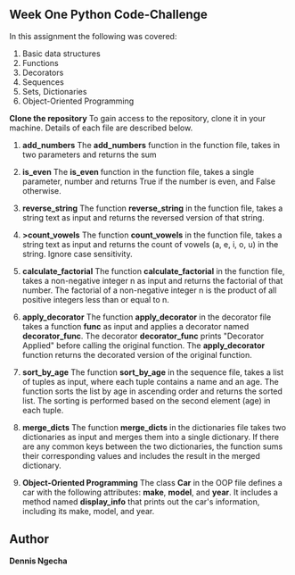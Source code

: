 ## Week One Python Code-Challenge

In this assignment the following was covered:
1. Basic data structures
2. Functions
3. Decorators
4. Sequences
5. Sets, Dictionaries
6. Object-Oriented Programming

<b>Clone the repository</b>
To gain access to the repository, clone it in your machine.
Details of each file are described below.

1. <b>add_numbers</b>
The <strong>add_numbers</strong> function in the function file, takes in two parameters and returns the sum

2. <b>is_even</b>
The <strong>is_even </strong> function in the function file, takes a single parameter, number and 
returns True if the number is even, and False otherwise.

3. <b>reverse_string</b>
The function <strong>reverse_string</strong> in the function file, takes a string text as input and 
returns the reversed version of that string.

4. <b>>count_vowels</b>
The function <strong>count_vowels</strong> in the function file, takes a string text as input and 
returns the count of vowels (a, e, i, o, u) in the string. Ignore case sensitivity.

5. <b>calculate_factorial</b>
The function <strong>calculate_factorial</strong> in the function file, takes a non-negative integer n as input 
and returns the factorial of that number. The factorial of a non-negative integer n is the product
of all positive integers less than or equal to n.

6. <b>apply_decorator</b>
The function <strong>apply_decorator</strong> in the decorator file takes a function <strong>func</strong>
as input and applies a decorator named <strong>decorator_func</strong>. The decorator <strong>decorator_func</strong>
prints "Decorator Applied" before calling the original function. The <strong>apply_decorator</strong> function 
returns the decorated version of the original function.

7. <b>sort_by_age</b>
The function <strong>sort_by_age</strong> in the sequence file, takes a list of tuples as input, 
where each tuple contains a name and an age. The function sorts the list by age in ascending order
 and returns the sorted list. The sorting is performed based on the second element (age) in each tuple.

8. <b>merge_dicts</b>
The function <strong>merge_dicts</strong> in the dictionaries file takes two dictionaries as input and merges them into a single dictionary. If there are any common keys between the two dictionaries, the function sums their corresponding values and includes the result in the merged dictionary.

9. <b>Object-Oriented Programming</b>
The class <strong>Car</strong> in the OOP file defines a car with the following attributes: 
<strong>make</strong>, <strong>model</strong>, and <strong>year</strong>. It includes a method named 
<strong>display_info</strong> that prints out the car's information, including its make, model, and year.


## Author
**Dennis Ngecha**